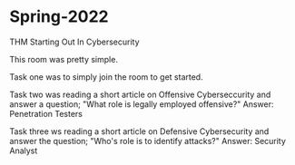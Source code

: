 # Spring-2022
THM Starting Out In Cybersecurity

This room was pretty simple.

Task one was to simply join the room to get started.

Task two was reading a short article on Offensive Cyberseccurity and answer a question; "What role is legally employed offensive?"
 Answer: Penetration Testers
 
Task three ws reading a short article on Defensive Cybersecurity and answer the question; "Who's role is to identify attacks?"
 Answer: Security Analyst 
